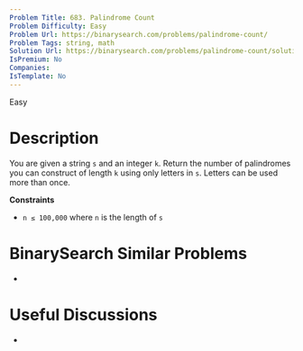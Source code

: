 ```yaml
---
Problem Title: 683. Palindrome Count
Problem Difficulty: Easy
Problem Url: https://binarysearch.com/problems/palindrome-count/
Problem Tags: string, math
Solution Url: https://binarysearch.com/problems/palindrome-count/solutions/
IsPremium: No
Companies: 
IsTemplate: No
---
```


<span style="color: ;">Easy</span>

# Description

You are given a string `s` and an integer `k`. Return the number of palindromes you can construct of length `k` using only letters in `s`. Letters can be used more than once.

**Constraints**
- `n ≤ 100,000` where `n` is the length of `s`

# BinarySearch Similar Problems

- []()

# Useful Discussions

- []()
